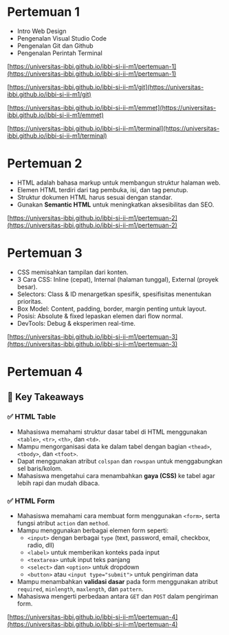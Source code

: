 
# Pertemuan 1

- Intro Web Design
- Pengenalan Visual Studio Code
- Pengenalan Git dan Github
- Pengenalan Perintah Terminal

[https://universitas-ibbi.github.io/ibbi-si-ii-m1/pertemuan-1](https://universitas-ibbi.github.io/ibbi-si-ii-m1/pertemuan-1)

[https://universitas-ibbi.github.io/ibbi-si-ii-m1/git](https://universitas-ibbi.github.io/ibbi-si-ii-m1/git)

[https://universitas-ibbi.github.io/ibbi-si-ii-m1/emmet](https://universitas-ibbi.github.io/ibbi-si-ii-m1/emmet)

[https://universitas-ibbi.github.io/ibbi-si-ii-m1/terminal](https://universitas-ibbi.github.io/ibbi-si-ii-m1/terminal)


# Pertemuan 2

- HTML adalah bahasa markup untuk membangun struktur halaman web.
- Elemen HTML terdiri dari tag pembuka, isi, dan tag penutup.
- Struktur dokumen HTML harus sesuai dengan standar.
- Gunakan **Semantic HTML** untuk meningkatkan aksesibilitas dan SEO.

[https://universitas-ibbi.github.io/ibbi-si-ii-m1/pertemuan-2](https://universitas-ibbi.github.io/ibbi-si-ii-m1/pertemuan-2)


# Pertemuan 3

- CSS memisahkan tampilan dari konten.
- 3 Cara CSS: Inline (cepat), Internal (halaman tunggal), External (proyek besar).
- Selectors: Class & ID menargetkan spesifik, spesifisitas menentukan prioritas.
- Box Model: Content, padding, border, margin penting untuk layout.
- Posisi: Absolute & fixed lepaskan elemen dari flow normal.
- DevTools: Debug & eksperimen real-time.

[https://universitas-ibbi.github.io/ibbi-si-ii-m1/pertemuan-3](https://universitas-ibbi.github.io/ibbi-si-ii-m1/pertemuan-3)


# Pertemuan 4

## 🎯 Key Takeaways

### ✅ HTML Table
- Mahasiswa memahami struktur dasar tabel di HTML menggunakan `<table>`, `<tr>`, `<th>`, dan `<td>`.
- Mampu mengorganisasi data ke dalam tabel dengan bagian `<thead>`, `<tbody>`, dan `<tfoot>`.
- Dapat menggunakan atribut `colspan` dan `rowspan` untuk menggabungkan sel baris/kolom.
- Mahasiswa mengetahui cara menambahkan **gaya (CSS)** ke tabel agar lebih rapi dan mudah dibaca.

### ✅ HTML Form
- Mahasiswa memahami cara membuat form menggunakan `<form>`, serta fungsi atribut `action` dan `method`.
- Mampu menggunakan berbagai elemen form seperti:
  - `<input>` dengan berbagai `type` (text, password, email, checkbox, radio, dll)
  - `<label>` untuk memberikan konteks pada input
  - `<textarea>` untuk input teks panjang
  - `<select>` dan `<option>` untuk dropdown
  - `<button>` atau `<input type="submit">` untuk pengiriman data
- Mampu menambahkan **validasi dasar** pada form menggunakan atribut `required`, `minlength`, `maxlength`, dan `pattern`.
- Mahasiswa mengerti perbedaan antara `GET` dan `POST` dalam pengiriman form.


[https://universitas-ibbi.github.io/ibbi-si-ii-m1/pertemuan-4](https://universitas-ibbi.github.io/ibbi-si-ii-m1/pertemuan-4)